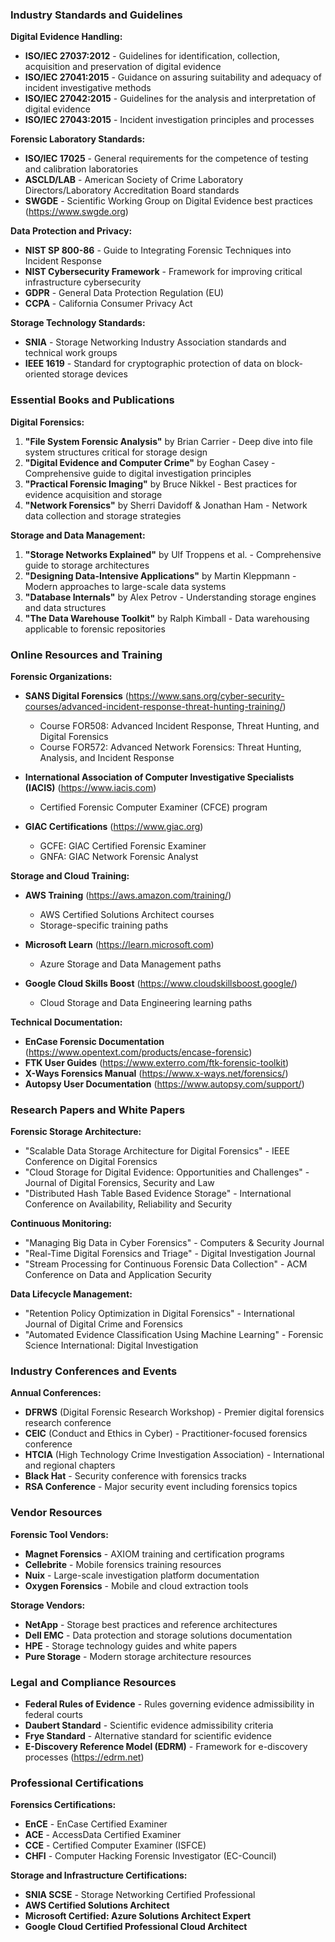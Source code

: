### Industry Standards and Guidelines

**Digital Evidence Handling:**
- **ISO/IEC 27037:2012** - Guidelines for identification, collection, acquisition and preservation of digital evidence
- **ISO/IEC 27041:2015** - Guidance on assuring suitability and adequacy of incident investigative methods
- **ISO/IEC 27042:2015** - Guidelines for the analysis and interpretation of digital evidence
- **ISO/IEC 27043:2015** - Incident investigation principles and processes

**Forensic Laboratory Standards:**
- **ISO/IEC 17025** - General requirements for the competence of testing and calibration laboratories
- **ASCLD/LAB** - American Society of Crime Laboratory Directors/Laboratory Accreditation Board standards
- **SWGDE** - Scientific Working Group on Digital Evidence best practices (https://www.swgde.org)

**Data Protection and Privacy:**
- **NIST SP 800-86** - Guide to Integrating Forensic Techniques into Incident Response
- **NIST Cybersecurity Framework** - Framework for improving critical infrastructure cybersecurity
- **GDPR** - General Data Protection Regulation (EU)
- **CCPA** - California Consumer Privacy Act

**Storage Technology Standards:**
- **SNIA** - Storage Networking Industry Association standards and technical work groups
- **IEEE 1619** - Standard for cryptographic protection of data on block-oriented storage devices

### Essential Books and Publications

**Digital Forensics:**
1. **"File System Forensic Analysis"** by Brian Carrier - Deep dive into file system structures critical for storage design
2. **"Digital Evidence and Computer Crime"** by Eoghan Casey - Comprehensive guide to digital investigation principles
3. **"Practical Forensic Imaging"** by Bruce Nikkel - Best practices for evidence acquisition and storage
4. **"Network Forensics"** by Sherri Davidoff & Jonathan Ham - Network data collection and storage strategies

**Storage and Data Management:**
1. **"Storage Networks Explained"** by Ulf Troppens et al. - Comprehensive guide to storage architectures
2. **"Designing Data-Intensive Applications"** by Martin Kleppmann - Modern approaches to large-scale data systems
3. **"Database Internals"** by Alex Petrov - Understanding storage engines and data structures
4. **"The Data Warehouse Toolkit"** by Ralph Kimball - Data warehousing applicable to forensic repositories

### Online Resources and Training

**Forensic Organizations:**
- **SANS Digital Forensics** (https://www.sans.org/cyber-security-courses/advanced-incident-response-threat-hunting-training/)
  - Course FOR508: Advanced Incident Response, Threat Hunting, and Digital Forensics
  - Course FOR572: Advanced Network Forensics: Threat Hunting, Analysis, and Incident Response

- **International Association of Computer Investigative Specialists (IACIS)** (https://www.iacis.com)
  - Certified Forensic Computer Examiner (CFCE) program

- **GIAC Certifications** (https://www.giac.org)
  - GCFE: GIAC Certified Forensic Examiner
  - GNFA: GIAC Network Forensic Analyst

**Storage and Cloud Training:**
- **AWS Training** (https://aws.amazon.com/training/)
  - AWS Certified Solutions Architect courses
  - Storage-specific training paths

- **Microsoft Learn** (https://learn.microsoft.com)
  - Azure Storage and Data Management paths

- **Google Cloud Skills Boost** (https://www.cloudskillsboost.google/)
  - Cloud Storage and Data Engineering learning paths

**Technical Documentation:**
- **EnCase Forensic Documentation** (https://www.opentext.com/products/encase-forensic)
- **FTK User Guides** (https://www.exterro.com/ftk-forensic-toolkit)
- **X-Ways Forensics Manual** (https://www.x-ways.net/forensics/)
- **Autopsy User Documentation** (https://www.autopsy.com/support/)

### Research Papers and White Papers

**Forensic Storage Architecture:**
- "Scalable Data Storage Architecture for Digital Forensics" - IEEE Conference on Digital Forensics
- "Cloud Storage for Digital Evidence: Opportunities and Challenges" - Journal of Digital Forensics, Security and Law
- "Distributed Hash Table Based Evidence Storage" - International Conference on Availability, Reliability and Security

**Continuous Monitoring:**
- "Managing Big Data in Cyber Forensics" - Computers & Security Journal
- "Real-Time Digital Forensics and Triage" - Digital Investigation Journal
- "Stream Processing for Continuous Forensic Data Collection" - ACM Conference on Data and Application Security

**Data Lifecycle Management:**
- "Retention Policy Optimization in Digital Forensics" - International Journal of Digital Crime and Forensics
- "Automated Evidence Classification Using Machine Learning" - Forensic Science International: Digital Investigation

### Industry Conferences and Events

**Annual Conferences:**
- **DFRWS** (Digital Forensic Research Workshop) - Premier digital forensics research conference
- **CEIC** (Conduct and Ethics in Cyber) - Practitioner-focused forensics conference
- **HTCIA** (High Technology Crime Investigation Association) - International and regional chapters
- **Black Hat** - Security conference with forensics tracks
- **RSA Conference** - Major security event including forensics topics

### Vendor Resources

**Forensic Tool Vendors:**
- **Magnet Forensics** - AXIOM training and certification programs
- **Cellebrite** - Mobile forensics training resources
- **Nuix** - Large-scale investigation platform documentation
- **Oxygen Forensics** - Mobile and cloud extraction tools

**Storage Vendors:**
- **NetApp** - Storage best practices and reference architectures
- **Dell EMC** - Data protection and storage solutions documentation
- **HPE** - Storage technology guides and white papers
- **Pure Storage** - Modern storage architecture resources

### Legal and Compliance Resources

- **Federal Rules of Evidence** - Rules governing evidence admissibility in federal courts
- **Daubert Standard** - Scientific evidence admissibility criteria
- **Frye Standard** - Alternative standard for scientific evidence
- **E-Discovery Reference Model (EDRM)** - Framework for e-discovery processes (https://edrm.net)

### Professional Certifications

**Forensics Certifications:**
- **EnCE** - EnCase Certified Examiner
- **ACE** - AccessData Certified Examiner
- **CCE** - Certified Computer Examiner (ISFCE)
- **CHFI** - Computer Hacking Forensic Investigator (EC-Council)

**Storage and Infrastructure Certifications:**
- **SNIA SCSE** - Storage Networking Certified Professional
- **AWS Certified Solutions Architect**
- **Microsoft Certified: Azure Solutions Architect Expert**
- **Google Cloud Certified Professional Cloud Architect**
